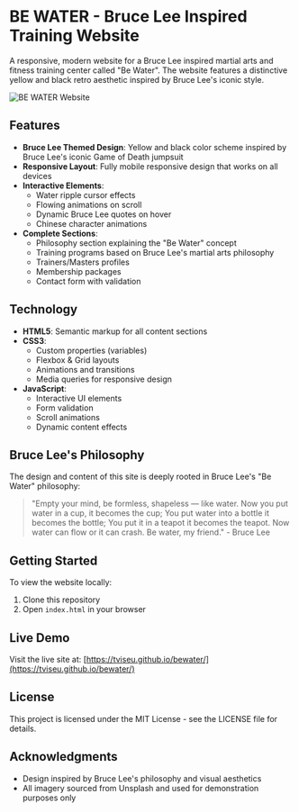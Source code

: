 # BE WATER - Bruce Lee Inspired Training Website

A responsive, modern website for a Bruce Lee inspired martial arts and fitness training center called "Be Water". The website features a distinctive yellow and black retro aesthetic inspired by Bruce Lee's iconic style.

![BE WATER Website](https://github.com/tviseu/bewater/blob/main/screenshot.png)

## Features

- **Bruce Lee Themed Design**: Yellow and black color scheme inspired by Bruce Lee's iconic Game of Death jumpsuit
- **Responsive Layout**: Fully mobile responsive design that works on all devices
- **Interactive Elements**: 
  - Water ripple cursor effects
  - Flowing animations on scroll
  - Dynamic Bruce Lee quotes on hover
  - Chinese character animations
- **Complete Sections**:
  - Philosophy section explaining the "Be Water" concept
  - Training programs based on Bruce Lee's martial arts philosophy
  - Trainers/Masters profiles
  - Membership packages
  - Contact form with validation

## Technology

- **HTML5**: Semantic markup for all content sections
- **CSS3**: 
  - Custom properties (variables)
  - Flexbox & Grid layouts
  - Animations and transitions
  - Media queries for responsive design
- **JavaScript**:
  - Interactive UI elements
  - Form validation
  - Scroll animations
  - Dynamic content effects

## Bruce Lee's Philosophy

The design and content of this site is deeply rooted in Bruce Lee's "Be Water" philosophy:

> "Empty your mind, be formless, shapeless — like water. Now you put water in a cup, it becomes the cup; You put water into a bottle it becomes the bottle; You put it in a teapot it becomes the teapot. Now water can flow or it can crash. Be water, my friend." - Bruce Lee

## Getting Started

To view the website locally:

1. Clone this repository
2. Open `index.html` in your browser

## Live Demo

Visit the live site at: [https://tviseu.github.io/bewater/](https://tviseu.github.io/bewater/)

## License

This project is licensed under the MIT License - see the LICENSE file for details.

## Acknowledgments

- Design inspired by Bruce Lee's philosophy and visual aesthetics
- All imagery sourced from Unsplash and used for demonstration purposes only 